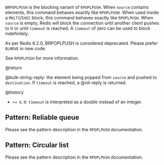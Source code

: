 `BRPOPLPUSH` is the blocking variant of `RPOPLPUSH`.
When `source` contains elements, this command behaves exactly like `RPOPLPUSH`.
When used inside a `MULTI`/`EXEC` block, this command behaves exactly like `RPOPLPUSH`.
When `source` is empty, Redis will block the connection until another client
pushes to it or until `timeout` is reached.
A `timeout` of zero can be used to block indefinitely.

As per Redis 6.2.0, BRPOPLPUSH is considered deprecated. Please prefer `BLMOVE` in
new code.

See `RPOPLPUSH` for more information.

@return

@bulk-string-reply: the element being popped from `source` and pushed to `destination`.
If `timeout` is reached, a @nil-reply is returned.

@history

* `>= 6.0`: `timeout` is interpreted as a double instead of an integer.

## Pattern: Reliable queue

Please see the pattern description in the `RPOPLPUSH` documentation.

## Pattern: Circular list

Please see the pattern description in the `RPOPLPUSH` documentation.
